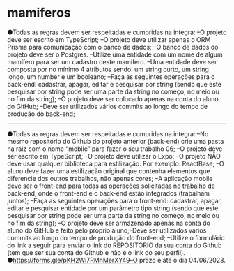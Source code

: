 # mamiferos

●Todas as regras devem ser respeitadas e cumpridas na integra:
–O projeto deve ser escrito em TypeScript;
–O projeto deve utilizar apenas o ORM Prisma para comunicação com o banco de dados;
–O banco de dados do projeto deve ser o Postgres. 
–Utilize uma entidade com um nome de algum mamífero para ser um cadastro deste mamífero. 
–Uma entidade deve ser composta por no mínimo 4 atributos sendo: um string curto, um string longo, um number e um booleano;
–Faça as seguintes operações para o back-end: cadastrar, apagar, editar e pesquisar por string (sendo que este pesquisar por string pode ser uma parte da string no começo, no meio ou no fim da string);
–O projeto deve ser colocado apenas na conta do aluno do GitHub;
–Deve ser utilizados vários commits ao longo do tempo de produção do back-end;

-------------------------------------------------------------------------------------------------------------------------------------------------------------------------------

●Todas as regras devem ser respeitadas e cumpridas na integra:
–No mesmo repositório do Github do projeto anterior (back-end) crie uma pasta na raiz com o nome “mobile” para fazer o seu trabalho 06;
–O projeto deve ser escrito em TypeScript;
–O projeto deve utilizar o Expo;
–O projeto NÃO deve usar qualquer biblioteca para estilização. Por exemplo: ReactBase;
–O aluno deve fazer uma estilização original que contenha elementos que diferencie dos outros trabalhos, não apenas cores;
–A aplicação mobile deve ser o front-end para todas as operações solicitadas no trabalho de back-end, onde o front-end e o back-end estão integrados (trabalham juntos);
–Faça as seguintes operações para o front-end: cadastrar, apagar, editar e pesquisar entidade por um parâmetro tipo string (sendo que este pesquisar por string pode ser uma parte da string no começo, no meio ou no fim da string);
–O projeto deve ser armazenado apenas na conta do aluno do GitHub e feito pelo próprio aluno;–Deve ser utilizados vários commits ao longo do tempo de produção do front-end;
–Utilize o formulário do link a seguir para enviar o link do REPOSITÓRIO da sua conta do Github (tem que ser sua conta do Github e não é o link do seu perfil).
●https://forms.gle/pKH2Wi7RMnMerXY49–O prazo é até o dia 04/06/2023.
